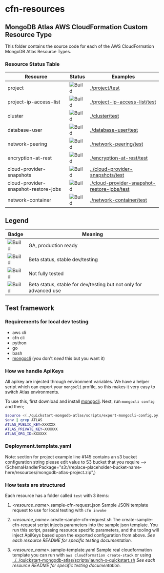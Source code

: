 # cfn-resources

## MongoDB Atlas AWS CloudFormation Custom Resource Type

This folder contains the source code for each of the AWS CloudFormation 
MongoDB Atlas Resource Types.

### Resource Status Table

| Resource | Status | Examples |
| --- | --- | --- |
| project | ![Build](https://img.shields.io/badge/Beta-yellow) | [./project/test](./project/test) |
| project-ip-access-list | ![Build](https://img.shields.io/badge/Beta-yellow) | [./project-ip-access-list/test](./project-ip-access-list/test) |
| cluster | ![Build](https://img.shields.io/badge/Beta-yellow) | [./cluster/test](./cluster/test) |
| database-user | ![Build](https://img.shields.io/badge/Beta-yellow) | [./database-user/test](./database-user/test) |
| network-peering | ![Build](https://img.shields.io/badge/Beta-yellow) | [./network-peering/test](./network-peering/test) |
| encryption-at-rest | ![Build](https://img.shields.io/badge/Unstable-orange) | [./encryption-at-rest/test](./encryption-at-rest/test) |
| cloud-provider-snapshots | ![Build](https://img.shields.io/badge/Unstable-orange) | [../cloud-provider-snapshots/test](./cloud-provider-snapshots/test) |
| cloud-provider-snapshot-restore-jobs | ![Build](https://img.shields.io/badge/Unstable-orange) | [./cloud-provider-snapshot-restore-jobs/test](./cloud-provider-snapshot-restore-jobs/test) | 
| network-container | ![Build](https://img.shields.io/badge/Beta-Admin-grey) | [./network-container/test](./network-container/test) |


Legend
---
| Badge | Meaning |
| --- | --- |
| ![Build](https://img.shields.io/badge/GA-green) | GA, production ready |
| ![Build](https://img.shields.io/badge/Beta-yellow) | Beta status, stable dev/testing |
| ![Build](https://img.shields.io/badge/Unstable-orange) | Not fully tested |
| ![Build](https://img.shields.io/badge/Beta-Admin-grey) | Beta status, stable for dev/testing but not only for advanced use |

## Test framework

### Requirements for local dev testing

* aws cli
* cfn cli
* python
* go
* bash
* [mongocli](https://github.com/mongodb/mongocli) (you don't *need* this but you want it)

### How we handle ApiKeys

All apikey are injected through environment variables. 
We have a helper script which can export your `mongocli` profile, so this makes it very easy to switch Atlas environments.

To use this, first download and install [mongocli](mongocli).
Next, run `mongocli config` and then;

```bash
$source <(./quickstart-mongodb-atlas/scripts/export-mongocli-config.py)
$env | grep ATLAS
ATLAS_PUBLIC_KEY=XXXXXX
ATLAS_PRIVATE_KEY=XXXXXX
ATLAS_ORG_ID=XXXXXX
```

### Deployment.template.yaml
Note: section for project example line #145 contains an s3 bucket  configuration string please edit value to S3 bucket that you require -->  (SchemaHandlerPackage="s3://replace-placeholder-bucket-name-here/resources/mongodb-atlas-project.zip",)

### How tests are structured

Each resource has a folder called `test` with 3 items:

1. *<resource_name>*.sample-cfn-request.json
        Sample JSON template request to use for local testing with `cfn invoke`

2. *<resource_name>*.create-sample-cfn-request.sh
        The create-sample-cfn-request script injects parameters into the sample json template. You run this script, passing resource specific parameters, and the tooling will inject ApiKeys based upon the exported configuration from above. 
        _See each resource README for specific testing documentation._

3. *<resource_name>*.sample-template.yaml
        Sample real cloudformation template you can run with `aws cloudformation create-stack` or using  [../../quickstart-mongodb-atlas/scripts/launch-x-quickstart.sh]( ../../quickstart-mongodb-atlas/scripts/launch-x-quickstart.sh) 
        _See each resource README for specific testing documentation._




